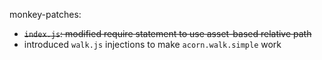 monkey-patches:

- ~~`index.js`: modified require statement to use asset-based relative path~~
- introduced `walk.js` injections to make `acorn.walk.simple` work